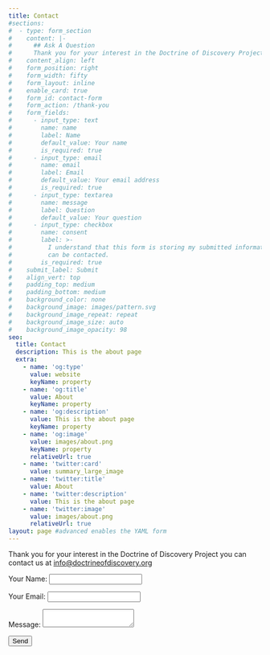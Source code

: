 ```yaml
---
title: Contact
#sections:
#  - type: form_section
#    content: |-
#      ## Ask A Question
#      Thank you for your interest in the Doctrine of Discovery Project you can contact us at info@doctrineofdiscovery.org.
#    content_align: left
#    form_position: right
#    form_width: fifty
#    form_layout: inline
#    enable_card: true
#    form_id: contact-form
#    form_action: /thank-you
#    form_fields:
#      - input_type: text
#        name: name
#        label: Name
#        default_value: Your name
#        is_required: true
#      - input_type: email
#        name: email
#        label: Email
#        default_value: Your email address
#        is_required: true
#      - input_type: textarea
#        name: message
#        label: Question
#        default_value: Your question
#      - input_type: checkbox
#        name: consent
#        label: >-
#          I understand that this form is storing my submitted information so I
#          can be contacted.
#        is_required: true
#    submit_label: Submit
#    align_vert: top
#    padding_top: medium
#    padding_bottom: medium
#    background_color: none
#    background_image: images/pattern.svg
#    background_image_repeat: repeat
#    background_image_size: auto
#    background_image_opacity: 98
seo:
  title: Contact
  description: This is the about page
  extra:
    - name: 'og:type'
      value: website
      keyName: property
    - name: 'og:title'
      value: About
      keyName: property
    - name: 'og:description'
      value: This is the about page
      keyName: property
    - name: 'og:image'
      value: images/about.png
      keyName: property
      relativeUrl: true
    - name: 'twitter:card'
      value: summary_large_image
    - name: 'twitter:title'
      value: About
    - name: 'twitter:description'
      value: This is the about page
    - name: 'twitter:image'
      value: images/about.png
      relativeUrl: true
layout: page #advanced enables the YAML form
---
```

Thank you for your interest in the Doctrine of Discovery Project you can contact us at info@doctrineofdiscovery.org

<form name="contact" method="POST" action="/thank-you" data-netlify="true">
  <p>
    <label>Your Name: <input type="text" name="name" /></label>   
  </p>
  <p>
    <label>Your Email: <input type="email" name="email" /></label>
  </p>
  <p>
    <label>Message: <textarea name="message"></textarea></label>
  </p>
  <p>
    <button type="submit">Send</button>
  </p>
</form>
